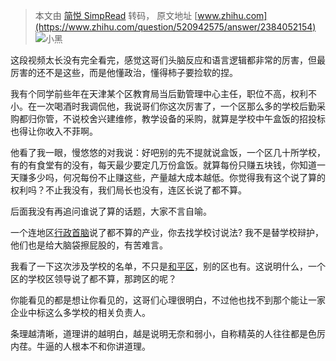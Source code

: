 > 本文由 [简悦 SimpRead](http://ksria.com/simpread/) 转码， 原文地址 [www.zhihu.com](https://www.zhihu.com/question/520942575/answer/2384052154) ![](https://pica.zhimg.com/v2-abed1a8c04700ba7d72b45195223e0ff_xs.jpg?source=1940ef5c)小黑

这段视频太长没有完全看完，感觉这哥们头脑反应和语言逻辑都非常的厉害，但最厉害的还不是这些，而是他懂政治，懂得柿子要捡软的捏。

我有个同学前些年在天津某个区教育局当后勤管理中心主任，职位不高，权利不小。在一次喝酒时我调侃他，我说哥们你这次厉害了，一个区那么多的学校后勤采购都归你管，不说校舍兴建维修，教学设备的采购，就算是学校中午盒饭的招投标也得让你收入不菲啊。

他看了我一眼，慢悠悠的对我说：好吧别的先不提就说盒饭，一个区几十所学校，有的有食堂有的没有，每天最少要定几万份盒饭。就算每份只赚五块钱，你知道一天赚多少吗，何况每份不止赚这些，产量越大成本越低。你觉得我有这个说了算的权利吗？不止我没有，我们局长也没有，连区长说了都不算。

后面我没有再追问谁说了算的话题，大家不言自喻。

一个连地区[行政首脑](https://www.zhihu.com/search?q=%E8%A1%8C%E6%94%BF%E9%A6%96%E8%84%91&search_source=Entity&hybrid_search_source=Entity&hybrid_search_extra=%7B%22sourceType%22%3A%22answer%22%2C%22sourceId%22%3A2384052154%7D)说了都不算的产业，你去找学校讨说法? 我不是替学校辩护，他们也是给大脑袋擦屁股的，有苦难言。

我看了一下这次涉及学校的名单，不只是[和平区](https://www.zhihu.com/search?q=%E5%92%8C%E5%B9%B3%E5%8C%BA&search_source=Entity&hybrid_search_source=Entity&hybrid_search_extra=%7B%22sourceType%22%3A%22answer%22%2C%22sourceId%22%3A2384052154%7D)，别的区也有。这说明什么，一个区的学校区领导说了都不算，那跨区的呢？

你能看见的都是想让你看见的，这哥们心理很明白，不过他也找不到那个能让一家企业中标这么多学校的相关负责人。

条理越清晰，道理讲的越明白，越是说明无奈和弱小，自称精英的人往往都是色厉内荏。牛逼的人根本不和你讲道理。